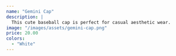 ```yaml
---
name: "Gemini Cap"
description: |
  This cute baseball cap is perfect for casual aesthetic wear.
image: "/images/assets/gemini-cap.png"
price: 20.00
colors:
  - "White"
---
```

